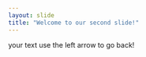```yaml
---
layout: slide
title: "Welcome to our second slide!"
---
```

your text
use the left arrow to go back!